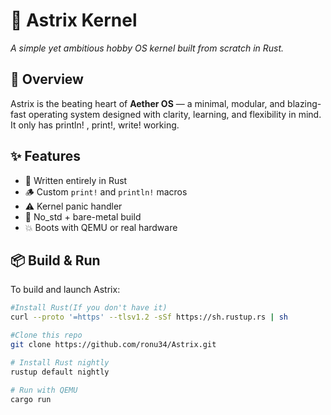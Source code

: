 # 🌌 Astrix Kernel

*A simple yet ambitious hobby OS kernel built from scratch in Rust.*


## 🚀 Overview

Astrix is the beating heart of **Aether OS** — a minimal, modular, and blazing-fast operating system designed with clarity, learning, and flexibility in mind. It only has println! , print!, write! working.

## ✨ Features

- 🧠 Written entirely in Rust
- 🪵 Custom `print!` and `println!` macros
- ⚠️ Kernel panic handler
- 🧱 No_std + bare-metal build
- 💥 Boots with QEMU or real hardware


## 📦 Build & Run

To build and launch Astrix:

```bash
#Install Rust(If you don't have it)
curl --proto '=https' --tlsv1.2 -sSf https://sh.rustup.rs | sh

#Clone this repo
git clone https://github.com/ronu34/Astrix.git

# Install Rust nightly
rustup default nightly

# Run with QEMU
cargo run
